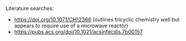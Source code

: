  Literature searches:
* https://doi.org/10.1071/CH12366 (outlines tricyclic chemistry well but appears to require use of a microwave reactor)
* https://pubs.acs.org/doi/10.1021/acsinfecdis.7b00157
